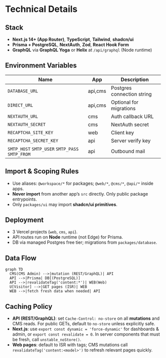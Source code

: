 # Technical Details

## Stack
- **Next.js 14+ (App Router)**, **TypeScript**, **Tailwind**, **shadcn/ui**
- **Prisma + PostgreSQL**, **NextAuth**, **Zod**, **React Hook Form**
- **GraphQL** via **GraphQL Yoga** or **Helix** at `/api/graphql` (Node runtime)

## Environment Variables
| Name | App | Description |
|---|---|---|
| `DATABASE_URL` | api,cms | Postgres connection string |
| `DIRECT_URL` | api,cms | Optional for migrations |
| `NEXTAUTH_URL` | cms | Auth callback URL |
| `NEXTAUTH_SECRET` | cms | NextAuth secret |
| `RECAPTCHA_SITE_KEY` | web | Client key |
| `RECAPTCHA_SECRET_KEY` | api | Server verify key |
| `SMTP_HOST` `SMTP_USER` `SMTP_PASS` `SMTP_FROM` | api | Outbound mail |

## Import & Scoping Rules
- Use aliases: `@workspace/*` for packages; `@web/*`, `@cms/*`, `@api/*` inside apps.
- **Never import** from another app’s `src` directly. Only public package entrypoints.
- Only `packages/ui` may import **shadcn/ui primitives**.

## Deployment
- 3 Vercel projects (`web`, `cms`, `api`).
- API routes run on **Node** runtime (not Edge) for Prisma.
- DB via managed Postgres free tier; migrations from `packages/database`.

## Data Flow
```mermaid
graph TD
  CMS(CMS Admin) -->|mutation (REST/GraphQL)| API
  API -->|Prisma| DB[(PostgreSQL)]
  API -->|revalidateTag('content:*')| WEB(Web)
  U[Visitor] -->|GET pages (ISR)| WEB
  WEB -->|fetch fresh data when needed| API
```

## Caching Policy
- **API (REST/GraphQL)**: set `Cache-Control: no-store` on all **mutations** and CMS reads. For public GETs, default to `no-store` unless explicitly safe.
- **Next.js**: use `export const dynamic = 'force-dynamic'` for dashboards & admin, or `export const revalidate = 0`. In server components that must be fresh, call `unstable_noStore()`.
- **Web pages**: default to ISR with tags; CMS mutations call `revalidateTag('content:<model>')` to refresh relevant pages quickly.
